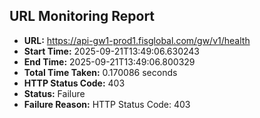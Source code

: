 ## URL Monitoring Report

- **URL:** https://api-gw1-prod1.fisglobal.com/gw/v1/health
- **Start Time:** 2025-09-21T13:49:06.630243
- **End Time:** 2025-09-21T13:49:06.800329
- **Total Time Taken:** 0.170086 seconds
- **HTTP Status Code:** 403
- **Status:** Failure
- **Failure Reason:** HTTP Status Code: 403
